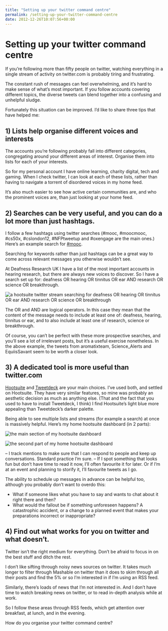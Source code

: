 ```yaml
---
title: "Setting up your twitter command centre"
permalink: /setting-up-your-twitter-command-centre
date: 2012-12-26T10:07:56+00:00
---
```


# Setting up your twitter command centre

If you’re following more than fifty people on twitter, watching everything in a single stream of activity on twitter.com is probably tiring and frustrating.

The constant rush of messages can feel overwhelming, and it’s hard to make sense of what’s most important. If you follow accounts covering different topics, the diverse tweets can blend together into a confusing and unhelpful sludge.

Fortunately this situation can be improved. I’d like to share three tips that have helped me:

## 1) Lists help organise different voices and interests

The accounts you’re following probably fall into different categories, congregating around your different areas of interest. Organise them into lists for each of your interests.

So for my personal account I have online learning, charity digital, tech and gaming. When I check twitter, I can look at each of these lists, rather than having to navigate a torrent of disordered voices in my home feed.

It’s also much easier to see how active certain communities are, and who the prominent voices are, than just looking at your home feed.

## 2) Searches can be very useful, and you can do a lot more than just hashtags.

I follow a few hashtags using twitter searches (#mooc, #moocmooc, #cs50x, #cslondon12, #NFPtweetup and #oxengage are the main ones.) Here’s an example search for [#mooc](https://twitter.com/search/realtime?q=%23mooc&src=typd).

Searching for keywords rather than just hashtags can be a great way to come across relevant messages you otherwise wouldn’t see.

At Deafness Research UK I have a list of the most important accounts in hearing research, but there are always new voices to discover. So I have a search set up for: deafness OR hearing OR tinnitus OR ear AND research OR science OR breakthrough.

![a hootsuite twitter stream searching for deafness OR hearing OR tinnitus OR ear AND research OR science OR breakthrough](Setting%20up%20your%20twitter%20command%20centre%20%E2%80%93%20Martin%20Lugton_files/big-deafness-and-hearing-search.png)

The OR and AND are logical operators. In this case they mean that the content of the message needs to include at least one of: deafness, hearing, tinnitus or ear, and to also include at least one of research, science or breakthrough.

Of course, you can’t be perfect with these more prospective searches, and you’ll see a lot of irrelevant posts, but it’s a useful exercise nonetheless. In the above example, the tweets from aromatixteam, Science_Alerts and EquiisSavant seem to be worth a closer look.

## 3) A dedicated tool is more useful than twitter.com

[Hootsuite](https://hootsuite.com) and [Tweetdeck](http://www.tweetdeck.com/) are your main choices. I’ve used both, and settled on Hootsuite. They have very similar features, so mine was probably an aesthetic decision as much as anything else. (That and the fact that you used to have to install Tweetdeck, I think) I find Hootsuite’s light blue more appealing than Tweetdeck’s darker palette.

Being able to see multiple lists and streams (for example a search) at once is massively helpful. Here’s my home hootsuite dashboard (in 2 parts):

![the main section of my hootsuite dashboard](Setting%20up%20your%20twitter%20command%20centre%20%E2%80%93%20Martin%20Lugton_files/the-main-section-of-my-home-dashboard.png)

![the second part of my home hootsuite dashboard](Setting%20up%20your%20twitter%20command%20centre%20%E2%80%93%20Martin%20Lugton_files/my-main-hootsuite-dashboard-part-2.png)

– I track mentions to make sure that I can respond to people and keep up conversations. Standard practice I’m sure.
– If I spot something that looks fun but don’t have time to read it now, I’ll often favourite it for later. Or if I’m at an event and planning to storify it, I’ll favourite tweets as I go.

The ability to schedule up messages in advance can be helpful too, although you probably don’t want to overdo this:

- What if someone likes what you have to say and wants to chat about it right there and then?
- What would the fallout be if something unforeseen happens? A catastrophic accident, or a change to a planned event that makes your preparations incorrect or inappropriate?

## 4) Find out what works for you on twitter and what doesn’t.

Twitter isn’t the right medium for everything. Don’t be afraid to focus in on the best stuff and ditch the rest.

I don’t like sifting through noisy news sources on twitter. It takes much longer to filter through Mashable on twitter than it does to skim through all their posts and find the 5% or so I’m interested in if I’m using an RSS feed.

Similarly, there’s loads of news that I’m not interested in. And I don’t have time to watch breaking news on twitter, or to read in-depth analysis while at work.

So I follow these areas through RSS feeds, which get attention over breakfast, at lunch, and in the evening.

How do you organise your twitter command centre?